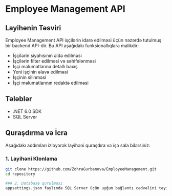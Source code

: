 # Employee Management API

## Layihənin Təsviri

Employee Management API işçilərin idarə edilməsi üçün nəzərdə tutulmuş bir backend API-dir. Bu API aşağıdakı funksionallıqlara malikdir:
- İşçilərin siyahısının əldə edilməsi
- İşçilərin filter edilməsi və səhifələnməsi
- İşçi məlumatlarına detallı baxış
- Yeni işçinin əlavə edilməsi
- İşçinin silinməsi
- İşçi məlumatlarının redaktə edilməsi

## Tələblər

- .NET 6.0 SDK
- SQL Server

## Quraşdırma və İcra

Aşağıdakı addımları izləyərək layihəni quraşdıra və işə sala bilərsiniz:

### 1. Layihəni Klonlama

```bash
git clone https://github.com/ZohraGurbanova/EmployeeManagement.git
cd repository

### 2. Database qurulması
appsettings.json faylında SQL Server üçün uyğun bağlantı cədvəlini təyin edin:




